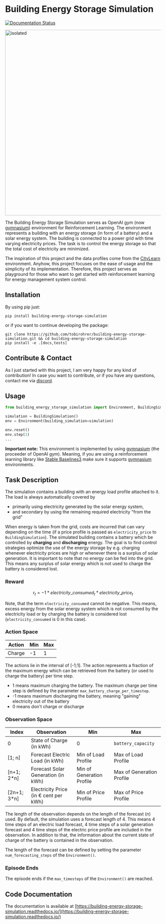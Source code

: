 # Building Energy Storage Simulation

[![Documentation Status](https://readthedocs.org/projects/building-energy-storage-simulation/badge/?version=latest)](https://building-energy-storage-simulation.readthedocs.io/en/latest/)

<img src="docs/imgs/overview.drawio.png" alt="isolated" width="600"/>

The Building Energy Storage Simulation serves as OpenAI gym (now [gymnasium](https://github.com/Farama-Foundation/Gymnasium)) environment 
for Reinforcement Learning. The environment represents a building with an energy storage (in form of a battery) and a 
solar energy system. The building is connected to a power grid with time varying electricity prices. The task is to 
control the energy storage so that the total cost of electricity are minimized.

The inspiration of this project and the data profiles come from the [CityLearn](https://github.com/intelligent-environments-lab/CityLearn) environment. Anyhow, this project focuses on the ease of usage and the simplicity of its implementation. Therefore, this project serves as playground for those who want to get started with reinforcement learning for energy management system control.

## Installation

By using pip just: 

```
pip install building-energy-storage-simulation
```

or if you want to continue developing the package:

```
git clone https://github.com/tobirohrer/building-energy-storage-simulation.git && cd building-energy-storage-simulation
pip install -e .[docs,tests]
```

## Contribute & Contact

As I just started with this project, I am very happy for any kind of
contribution! In case you want to contribute, or if you have any
questions, contact me via
[discord](https://discord.com/users/tobirohrer#8654).

## Usage

```python
from building_energy_storage_simulation import Environment, BuildingSimulation

simulation = BuildingSimulation()
env = Environment(building_simulation=simulation)

env.reset()
env.step(1)
...
```

**Important note:** This environment is implemented by using [gymnasium](https://github.com/Farama-Foundation/Gymnasium) (the proceeder of OpenAI gym). Meaning, if you are using a reinforcement learning library like [Stable Baselines3](https://github.com/DLR-RM/stable-baselines3) make sure it supports [gymnasium](https://github.com/Farama-Foundation/Gymnasium) environments. 

## Task Description

The simulation contains a building with an energy load profile attached to it. The load is always automatically covered by

- primarily using electricity generated by the solar energy system,
- and secondary by using the remaining required electricity "from the grid"

When energy is taken from the grid, costs are incurred that can vary depending on the time (if a price profile is passed
as `electricity_price` to `BuildingSimulation`). The simulated building contains a battery which be controlled by 
**charging** and **discharging** energy. The goal is to find control strategies optimize the use of the energy storage
by e.g. charging whenever electricity prices are high or whenever there is a surplus of solar generation. It is important 
to note that no energy can be fed into the grid. This means any surplus of solar energy which is not used to charge the
battery is considered lost.

### Reward

$$ r_t = -1 * electricity\_consumed_t * electricity\_price_t$$ 

Note, that the term `electricity_consumed` cannot be negative. This means, excess energy from the solar 
energy system which is not consumed by the electricity load or by charging the battery is considered lost 
(`electricity_consumed` is 0 in this case). 
 
### Action Space

| Action   | Min      | Max    |
|----------|----------|--------|
| Charge   | -1       | 1      |

The actions lie in the interval of [-1;1]. The action represents a fraction of the maximum energy which can be retrieved from the battery (or used to charge the battery) per time step.

- 1 means maximum charging the battery. The maximum charge per time step is defined by the parameter `max_battery_charge_per_timestep`.
- -1 means maximum discharging the battery, meaning "gaining" electricity out of the battery
- 0 means don't charge or discharge

### Observation Space

| Index       | Observation                           | Min                       | Max                          |
|-------------|---------------------------------------|---------------------------|------------------------------|
| 0           | State of Charge (in kWh)              | 0                         | `battery_capacity`           |
| [1; n]      | Forecast Electric Load (in kWh)       | Min of Load Profile       | Max of Load Profile          |
| [n+1; 2*n]  | Forecast Solar Generation (in kWh)    | Min of Generation Profile | Max of Generation Profile    |
| [2n+1; 3*n] | Electricity Price (in € cent per kWh) | Min of Price Profile      | Max of Price Profile         |


The length of the observation depends on the length of the forecast ($n$) used. By default, the simulation uses a forecast length of 4. 
This means 4 time steps of an electric load forecast, 4 time steps of a solar generation forecast and 4 time steps of the 
electric price profile are included in the observation. 
In addition to that, the information about the current state of charge of the battery is contained in the observation.

The length of the forecast can be defined by setting the parameter `num_forecasting_steps` of the `Environment()`.


### Episode Ends

The episode ends if the `max_timesteps` of the `Environment()` are reached.

## Code Documentation

The documentation is available at [https://building-energy-storage-simulation.readthedocs.io/](https://building-energy-storage-simulation.readthedocs.io/)

